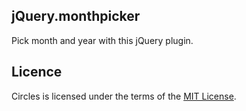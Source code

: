 jQuery.monthpicker
------------------

Pick month and year with this jQuery plugin.


Licence
--
Circles is licensed under the terms of the [MIT License](https://github.com/lugolabs/monthpicker/blob/master/MIT-LICENSE).
